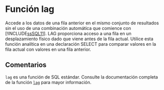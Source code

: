 ﻿---
Autogenerated: true
---

# Función  lag

Accede a los datos de una fila anterior en el mismo conjunto de resultados sin el uso de una combinación automática que comience con [!INCLUDE[ssSQL11](../../includes/sssql11-md.md)]. LAG proporciona acceso a una fila en un desplazamiento físico dado que viene antes de la fila actual. Utilice esta función analítica en una declaración SELECT para comparar valores en la fila actual con valores en una fila anterior.

## Comentarios 

`lag` es una función de SQL estándar. Consulte la documentación completa de la función [`lag`](https://learn.microsoft.com/es-es/sql/t-sql/functions/lag-transact-sql) para mayor información.
